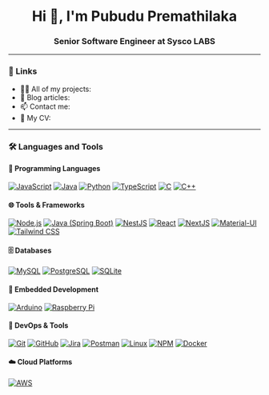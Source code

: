 <h1 align="center">Hi 👋, I'm Pubudu Premathilaka</h1>
<h3 align="center">Senior Software Engineer at Sysco LABS

---

### 🔗 Links

- 👨‍💻 All of my projects: 
- 📝 Blog articles: 
- 📫 Contact me: 
- 📄 My CV: 

---

### 🛠️ Languages and Tools

#### 📌 Programming Languages

[![JavaScript](https://img.shields.io/badge/JavaScript-F7DF1E?style=flat-square&logo=javascript&logoColor=black)](https://www.javascript.com)
[![Java](https://img.shields.io/badge/Java-%23ED8B00.svg?logo=openjdk&logoColor=white)](https://www.java.com)
[![Python](https://img.shields.io/badge/Python-3776AB?style=flat-square&logo=python&logoColor=white)](https://www.python.org)
[![TypeScript](https://img.shields.io/badge/TypeScript-3178C6?style=flat-square&logo=typescript&logoColor=white)](https://www.typescriptlang.org)
[![C](https://img.shields.io/badge/C-00599C?logo=c&logoColor=white)](https://en.wikipedia.org/wiki/C_(programming_language))
[![C++](https://img.shields.io/badge/C++-00599C?style=flat-square&logo=cplusplus&logoColor=white)](https://isocpp.org)

#### 🌐 Tools & Frameworks

[![Node.js](https://img.shields.io/badge/Node.js-339933?style=flat-square&logo=node.js&logoColor=white)](https://nodejs.org)
[![Java (Spring Boot)](https://img.shields.io/badge/Java%20(Spring%20Boot)-6DB33F?style=flat-square&logo=springboot&logoColor=white)](https://spring.io/projects/spring-boot)
[![NestJS](https://img.shields.io/badge/NestJS-E0234E?style=flat-square&logo=nestjs&logoColor=white)](https://nestjs.com)
[![React](https://img.shields.io/badge/React-61DAFB?style=flat-square&logo=react&logoColor=black)](https://reactjs.org)
[![NextJS](https://img.shields.io/badge/Next.js-000000?style=flat-square&logo=next.js&logoColor=white)](https://nextjs.org)
[![Material-UI](https://img.shields.io/badge/Material--UI-0081CB?style=flat-square&logo=mui&logoColor=white)](https://mui.com)
[![Tailwind CSS](https://img.shields.io/badge/Tailwind%20CSS-38B2AC?style=flat-square&logo=tailwind-css&logoColor=white)](https://tailwindcss.com)


#### 🗄️ Databases

[![MySQL](https://img.shields.io/badge/MySQL-4479A1?style=flat-square&logo=mysql&logoColor=white)](https://www.mysql.com)
[![PostgreSQL](https://img.shields.io/badge/PostgreSQL-336791?style=flat-square&logo=postgresql&logoColor=white)](https://www.postgresql.org)
[![SQLite](https://img.shields.io/badge/SQLite-07405E?style=flat-square&logo=sqlite&logoColor=white)](https://www.sqlite.org)

#### 📱 Embedded Development

[![Arduino](https://img.shields.io/badge/Arduino-00979D?style=flat-square&logo=arduino&logoColor=white)](https://www.arduino.cc)
[![Raspberry Pi](https://img.shields.io/badge/Raspberry%20Pi-C51A4A?style=flat-square&logo=raspberrypi&logoColor=white)](https://www.raspberrypi.org)

#### 🔧 DevOps & Tools

[![Git](https://img.shields.io/badge/Git-F05032?style=flat-square&logo=git&logoColor=white)](https://git-scm.com)
[![GitHub](https://img.shields.io/badge/GitHub-181717?style=flat-square&logo=github&logoColor=white)](https://github.com)
[![Jira](https://img.shields.io/badge/Jira-0052CC?style=flat-square&logo=jira&logoColor=white)](https://www.atlassian.com/software/jira)
[![Postman](https://img.shields.io/badge/Postman-FF6C37?style=flat-square&logo=postman&logoColor=white)](https://www.postman.com)
[![Linux](https://img.shields.io/badge/Linux-FCC624?style=flat-square&logo=linux&logoColor=white)](https://www.linux.org)
[![NPM](https://img.shields.io/badge/NPM-CB3837?style=flat-square&logo=npm&logoColor=white)](https://www.npmjs.com)
[![Docker](https://img.shields.io/badge/Docker-2496ED?style=flat-square&logo=docker&logoColor=white)](https://www.docker.com)

#### ☁️ Cloud Platforms

[![AWS](https://img.shields.io/badge/AWS-%23FF9900.svg?logo=amazon-web-services&logoColor=white)](https://aws.amazon.com)



